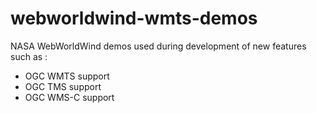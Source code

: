 # webworldwind-wmts-demos

NASA WebWorldWind demos used during development of new features such as :
* OGC WMTS support
* OGC TMS support
* OGC WMS-C support
